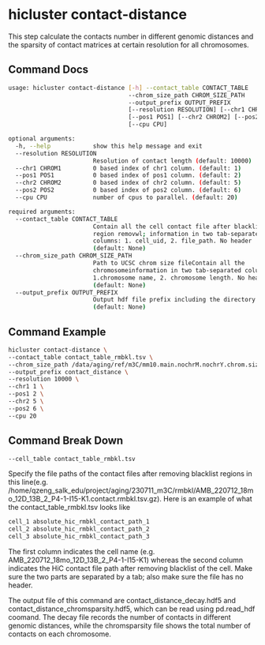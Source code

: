 # hicluster contact-distance
This step calculate the contacts number in different genomic distances and the sparsity of contact matrices at certain resolution for all chromosomes.

## Command Docs
```bash
usage: hicluster contact-distance [-h] --contact_table CONTACT_TABLE
                                  --chrom_size_path CHROM_SIZE_PATH
                                  --output_prefix OUTPUT_PREFIX
                                  [--resolution RESOLUTION] [--chr1 CHROM1]
                                  [--pos1 POS1] [--chr2 CHROM2] [--pos2 POS2]
                                  [--cpu CPU]

optional arguments:
  -h, --help            show this help message and exit
  --resolution RESOLUTION
                        Resolution of contact length (default: 10000)
  --chr1 CHROM1         0 based index of chr1 column. (default: 1)
  --pos1 POS1           0 based index of pos1 column. (default: 2)
  --chr2 CHROM2         0 based index of chr2 column. (default: 5)
  --pos2 POS2           0 based index of pos2 column. (default: 6)
  --cpu CPU             number of cpus to parallel. (default: 20)

required arguments:
  --contact_table CONTACT_TABLE
                        Contain all the cell contact file after blacklist
                        region removwl; information in two tab-separated
                        columns: 1. cell_uid, 2. file_path. No header
                        (default: None)
  --chrom_size_path CHROM_SIZE_PATH
                        Path to UCSC chrom size fileContain all the
                        chromosomeinformation in two tab-separated columns:
                        1.chromosome name, 2. chromosome length. No header
                        (default: None)
  --output_prefix OUTPUT_PREFIX
                        Output hdf file prefix including the directory
                        (default: None)

```

## Command Example
```bash
hicluster contact-distance \
--contact_table contact_table_rmbkl.tsv \
--chrom_size_path /data/aging/ref/m3C/mm10.main.nochrM.nochrY.chrom.sizes \
--output_prefix contact_distance \
--resolution 10000 \
--chr1 1 \
--pos1 2 \
--chr2 5 \
--pos2 6 \
--cpu 20
```

## Command Break Down
```bash
--cell_table contact_table_rmbkl.tsv
```
Specify the file paths of the contact files after removing blacklist regions in this line(e.g. /home/qzeng_salk_edu/project/aging/230711_m3C/rmbkl/AMB_220712_18mo_12D_13B_2_P4-1-I15-K1.contact.rmbkl.tsv.gz). Here is an example of what the contact_table_rmbkl.tsv looks like

```bash
cell_1 absolute_hic_rmbkl_contact_path_1
cell_2 absolute_hic_rmbkl_contact_path_2
cell_3 absolute_hic_rmbkl_contact_path_3
```
The first column indicates the cell name (e.g. AMB_220712_18mo_12D_13B_2_P4-1-I15-K1) whereas the second column indicates the HiC contact file path after removing blacklist of the cell. Make sure the two parts are separated by a tab; also make sure the file has no header.

The output file of this command are contact_distance_decay.hdf5 and contact_distance_chromsparsity.hdf5, which can be read using pd.read_hdf coomand. The decay file records the number of contacts in different genomic distances, while the chromsparsity file shows the total number of contacts on each chromosome. 